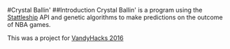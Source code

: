 #Crystal Ballin'
##Introduction
Crystal Ballin' is a program using the [Stattleship](https://www.stattleship.com/) API and genetic algorithms to make predictions on the outcome of NBA games.

This was a project for [VandyHacks 2016](http://www.vandyhacks.org)
